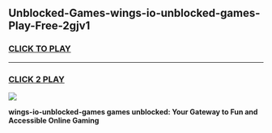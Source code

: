 
## Unblocked-Games-wings-io-unblocked-games-Play-Free-2gjv1
<h3>
<a href="https://premium76.site?title=wings-io-unblocked-games&ref=23A">CLICK TO PLAY</a></h3>
<hr>

<h3>
<a href="https://premium76.site?title=wings-io-unblocked-games&ref=23A">CLICK 2 PLAY</a>
  
</h3>

<a href="https://premium76.site?title=wings-io-unblocked-games&ref=23A"><img src="https://clearcache.store/games.png"></a>


**wings-io-unblocked-games games unblocked: Your Gateway to Fun and Accessible Online Gaming**

